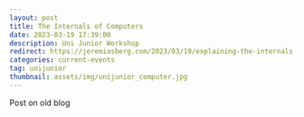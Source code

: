 ```yaml
---
layout: post
title: The Internals of Computers
date: 2023-03-19 17:39:00
description: Uni Junior Workshop
redirect: https://jeremiasberg.com/2023/03/19/explaining-the-internals-of-a-computer-to-9-year-olds/
categories: current-events
tag: unijunior
thumbnail: assets/img/unijunior_computer.jpg
---
```


Post on old blog
